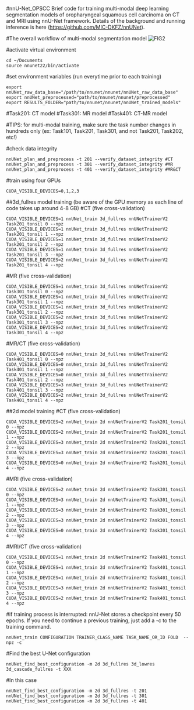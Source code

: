 #nnU-Net_OPSCC
Brief code for training multi-modal deep learning segmentation models of oropharyngeal squamous cell carcinoma on CT and MRI using nnU-Net framework. 
Details of the background and running inference is here (https://github.com/MIC-DKFZ/nnUNet). 

#The overall workflow of multi-modal segmentation model
![FIG2](https://github.com/phillipchoi007/nnU-Net_OPSCC/assets/40045450/dcb539dd-1f04-41c5-89d8-49b55338b041)

#activate virtual environment

    cd ~/Documents 
    source nnunet22/bin/activate

#set environment variables (run everytime prior to each training)

    export nnUNet_raw_data_base="/path/to/nnunet/nnunet/nnUNet_raw_data_base"
    export nnUNet_preprocessed="path/to/nnunet/nnunet/preprocessed"
    export RESULTS_FOLDER="path/to/nnunet/nnunet/nnUNet_trained_models"

#Task201: CT model
#Task301: MR model
#Task401: CT-MR model

#TIPS: for multi-modal training, make sure the task number changes in hundreds only (ex: Task101, Task201, Task301, and not Task201, Task202, etc!)

#check data integrity

    nnUNet_plan_and_preprocess -t 201 --verify_dataset_integrity #CT
    nnUNet_plan_and_preprocess -t 301 --verify_dataset_integrity #MR
    nnUNet_plan_and_preprocess -t 401 --verify_dataset_integrity #MR&CT

#train using four GPUs

    CUDA_VISIBLE_DEVICES=0,1,2,3

##3d_fullres model training (be aware of the GPU memory as each line of code takes up around 4-8 GB)
#CT (five cross-validation)

    CUDA_VISIBLE_DEVICES=1 nnUNet_train 3d_fullres nnUNetTrainerV2 Task201_tonsil 0 --npz
    CUDA_VISIBLE_DEVICES=1 nnUNet_train 3d_fullres nnUNetTrainerV2 Task201_tonsil 1 --npz
    CUDA_VISIBLE_DEVICES=1 nnUNet_train 3d_fullres nnUNetTrainerV2 Task201_tonsil 2 --npz
    CUDA_VISIBLE_DEVICES=1 nnUNet_train 3d_fullres nnUNetTrainerV2 Task201_tonsil 3 --npz
    CUDA_VISIBLE_DEVICES=2 nnUNet_train 3d_fullres nnUNetTrainerV2 Task201_tonsil 4 --npz

#MR (five cross-validation)

    CUDA_VISIBLE_DEVICES=1 nnUNet_train 3d_fullres nnUNetTrainerV2 Task301_tonsil 0 --npz
    CUDA_VISIBLE_DEVICES=1 nnUNet_train 3d_fullres nnUNetTrainerV2 Task301_tonsil 1 --npz
    CUDA_VISIBLE_DEVICES=1 nnUNet_train 3d_fullres nnUNetTrainerV2 Task301_tonsil 2 --npz
    CUDA_VISIBLE_DEVICES=2 nnUNet_train 3d_fullres nnUNetTrainerV2 Task301_tonsil 3 --npz
    CUDA_VISIBLE_DEVICES=2 nnUNet_train 3d_fullres nnUNetTrainerV2 Task301_tonsil 4 --npz

#MR/CT (five cross-validation)

    CUDA_VISIBLE_DEVICES=0 nnUNet_train 3d_fullres nnUNetTrainerV2 Task401_tonsil 0 --npz
    CUDA_VISIBLE_DEVICES=0 nnUNet_train 3d_fullres nnUNetTrainerV2 Task401_tonsil 1 --npz
    CUDA_VISIBLE_DEVICES=0 nnUNet_train 3d_fullres nnUNetTrainerV2 Task401_tonsil 2 --npz
    CUDA_VISIBLE_DEVICES=3 nnUNet_train 3d_fullres nnUNetTrainerV2 Task401_tonsil 3 --npz
    CUDA_VISIBLE_DEVICES=2 nnUNet_train 3d_fullres nnUNetTrainerV2 Task401_tonsil 4 --npz

##2d model training 
#CT (five cross-validation)

    CUDA_VISIBLE_DEVICES=2 nnUNet_train 2d nnUNetTrainerV2 Task201_tonsil 0 --npz
    CUDA_VISIBLE_DEVICES=2 nnUNet_train 2d nnUNetTrainerV2 Task201_tonsil 1 --npz
    CUDA_VISIBLE_DEVICES=3 nnUNet_train 2d nnUNetTrainerV2 Task201_tonsil 2 --npz
    CUDA_VISIBLE_DEVICES=3 nnUNet_train 2d nnUNetTrainerV2 Task201_tonsil 3 --npz
    CUDA_VISIBLE_DEVICES=0 nnUNet_train 2d nnUNetTrainerV2 Task201_tonsil 4 --npz

#MRI (five cross-validation)

    CUDA_VISIBLE_DEVICES=2 nnUNet_train 2d nnUNetTrainerV2 Task301_tonsil 0 --npz
    CUDA_VISIBLE_DEVICES=3 nnUNet_train 2d nnUNetTrainerV2 Task301_tonsil 1 --npz
    CUDA_VISIBLE_DEVICES=3 nnUNet_train 2d nnUNetTrainerV2 Task301_tonsil 2 --npz
    CUDA_VISIBLE_DEVICES=3 nnUNet_train 2d nnUNetTrainerV2 Task301_tonsil 3 --npz
    CUDA_VISIBLE_DEVICES=0 nnUNet_train 2d nnUNetTrainerV2 Task301_tonsil 4 --npz

#MRI/CT (five cross-validation)

    CUDA_VISIBLE_DEVICES=1 nnUNet_train 2d nnUNetTrainerV2 Task401_tonsil 0 --npz
    CUDA_VISIBLE_DEVICES=1 nnUNet_train 2d nnUNetTrainerV2 Task401_tonsil 1 --npz
    CUDA_VISIBLE_DEVICES=1 nnUNet_train 2d nnUNetTrainerV2 Task401_tonsil 2 --npz
    CUDA_VISIBLE_DEVICES=3 nnUNet_train 2d nnUNetTrainerV2 Task401_tonsil 3 --npz
    CUDA_VISIBLE_DEVICES=2 nnUNet_train 2d nnUNetTrainerV2 Task401_tonsil 4 --npz

#if training process is interrupted:
nnU-Net stores a checkpoint every 50 epochs. If you need to continue a previous training, just add a -c to the training command.

    nnUNet_train CONFIGURATION TRAINER_CLASS_NAME TASK_NAME_OR_ID FOLD  --npz -c

#Find the best U-Net configuration

    nnUNet_find_best_configuration -m 2d 3d_fullres 3d_lowres 3d_cascade_fullres -t XXX

#In this case

    nnUNet_find_best_configuration -m 2d 3d_fullres -t 201
    nnUNet_find_best_configuration -m 2d 3d_fullres -t 301
    nnUNet_find_best_configuration -m 2d 3d_fullres -t 401
